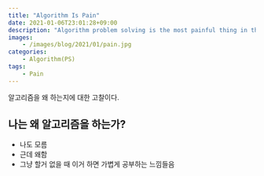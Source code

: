 ```yaml
---
title: "Algorithm Is Pain"
date: 2021-01-06T23:01:28+09:00
description: "Algorithm problem solving is the most painful thing in the world"
images:
    - /images/blog/2021/01/pain.jpg
categories:
    - Algorithm(PS)
tags:
    - Pain
---
```


알고리즘을 왜 하는지에 대한 고찰이다.

<!--more-->

## 나는 왜 알고리즘을 하는가?

- 나도 모름
- 근데 왜함
- 그냥 할거 없을 때 이거 하면 가볍게 공부하는 느낌들음